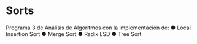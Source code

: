# Sorts
Programa 3 de Análisis de Algoritmos con la implementación de:
● Local Insertion Sort
● Merge Sort
● Radix LSD
● Tree Sort
